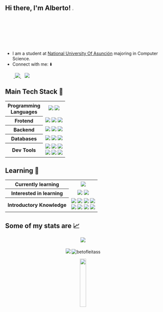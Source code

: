 ## Hi there, I'm Alberto! <a><img src="https://media.giphy.com/media/hvRJCLFzcasrR4ia7z/giphy.gif" width="3%"></a> 

- I am a student at [National University Of Asunción](https://www.una.py/english) majoring in Computer Science. 
- Connect with me: ⬇️
<p >
  &nbsp;&nbsp;&nbsp;&nbsp;&nbsp;&nbsp;&nbsp;<a  href="https://www.linkedin.com/in/fleitas-alberto/"> <img src="https://img.shields.io/badge/Alberto Fleitas-%230077B5.svg?&style=flat&logo=linkedin&logoColor=white" /> <a/>
  &nbsp;&nbsp;<a> <img src="https://img.shields.io/badge/-betofleitascarduspy@gmail.com-c14438?style=flat&logo=Gmail&logoColor=white&link=mailto:betofleitascarduspy@gmail.com)](mailto:betofleitascarduspy@gmail.com)"/> </a>
</p>

## Main Tech Stack 🚀

<table>
  <tr>
    <th valign="center">Programming <br>Languages</th>
    <td valign="center" align="center">
      <img src="https://img.shields.io/badge/Python-FFD43B?style=flat&logo=python&logoColor=blue" />
      <img src="https://custom-icon-badges.demolab.com/badge/SQL-025E8C.svg?logo=database&logoColor=white" />
    </td>
  </tr>
  <tr>
    <th valign="center">Frotend</th>
    <td valign="center" align="center"> 
      <img src="https://img.shields.io/badge/HTML5-E34F26?style=flat&logo=html5&logoColor=white "/> 
      <img src="https://img.shields.io/badge/CSS3-1572B6?style=flat&logo=css3&logoColor=white" />
      <img src="https://img.shields.io/badge/Bootstrap-563D7C?style=flat&logo=bootstrap&logoColor=white" />
    </td>
  </tr>
  <tr>
    <th valign="center">Backend</th>
    <td valign="center" align="center">
      <img src="https://img.shields.io/badge/Django-092E20?style=flat&logo=django&logoColor=green" />
      <img src="https://img.shields.io/badge/FastAPI-005571?style=flat&logo=fastapi" />
      <img src="https://img.shields.io/badge/Flask-%23000.svg?style=flat&logo=flask&logoColor=white" />
    </td>
  </tr>
  <tr>
    <th valign="center">Databases</th>
    <td valign="center" align="center">
      <img src="https://img.shields.io/badge/MySQL-005C84?style=flat&logo=mysql&logoColor=white" />
      <img src="https://img.shields.io/badge/PostgreSQL-316192?style=flat&logo=postgresql&logoColor=white" />
      <img src="https://img.shields.io/badge/SQLite-07405E?style=flat&logo=sqlite&logoColor=white" />
    </td>
  </tr>
  <tr>
    <th valign="center">Dev Tools</th>
    <td valign="center" align="center">
      <img src="https://img.shields.io/badge/Linux-FCC624?style=flat&logo=linux&logoColor=black" />
      <img src="https://img.shields.io/badge/Windows-0078D6?style=flat&logo=windows&logoColor=white" />
      <img src="https://img.shields.io/badge/GitHub-100000?style=flat&logo=github&logoColor=white" />
      <br>
      <img src="https://img.shields.io/badge/Git-ff7416?style=flat&logo=git&logoColor=white" />
      <img src="https://img.shields.io/badge/VSCode-0078D4?style=flat&logo=visual%20studio%20code&logoColor=white" />
      <img src="https://img.shields.io/badge/Jira-0052CC?style=flat&logo=Jira&logoColor=white" />
    </td>
  </tr>
</table>


## Learning 🌱

<table>
  <tr>
    <th valign="center">Currently learning</th>
    <td valign="center" align="center">     
      <img src="https://img.shields.io/badge/Django-REST-ff1709?style=flat&logo=django&logoColor=white&color=ff1709&labelColor=gray" />
    </td>
  </tr>
  <tr>
    <th valign="center">Interested in learning</th>
    <td valign="center" align="center"> 
      <img src="https://img.shields.io/badge/Javascript-%23323330.svg?style=flat&logo=javascript&logoColor=%23F7DF1E"/> 
      <img src="https://img.shields.io/badge/MongoDB-%234ea94b.svg?style=flat&logo=mongodb&logoColor=white" />
    </td>
  </tr>
  <tr>
    <th valign="center">Introductory Knowledge</th>
    <td valign="center" align="center">
      <img src="https://img.shields.io/badge/Anaconda-%2344A833.svg?style=flat&logo=anaconda&logoColor=white" />
      <img src="https://img.shields.io/badge/Jupyter-F37626.svg?&style=flat&logo=Jupyter&logoColor=white" />
      <img src="https://img.shields.io/badge/Power_BI-F2C811?style=flat&logo=powerbi&logoColor=black" />
      <img src="https://img.shields.io/badge/Pentaho-0078D4?style=flat" />
      <br>
      <img src="https://img.shields.io/badge/Oracle-F80000?style=flat&logo=Oracle&logoColor=white" />
      <img src="https://img.shields.io/badge/PLSQL-F80000?style=flat&logo=oracle&logoColor=white" />
      <img src="https://img.shields.io/badge/Java-%23ED8B00.svg?style=flat&logo=java&logoColor=white" /> 
      <img src="https://img.shields.io/badge/c-%2300599C.svg?style=flat&logo=c&logoColor=white" />
    </td>
  </tr>
</table>


## Some of my stats are 📈
<div align='center'>
  
  <a> <img src="https://github-readme-stats.vercel.app/api/top-langs/?username=betofleitass&hide=CSS,SCSS&show_icons=true&theme=tokyonight" /> <a/>
  <br></br>
  <a> <img src="https://github-readme-stats.vercel.app/api?username=betofleitass&show_icons=true&theme=tokyonight" /> <a/>
  </a>
  <a> <img src="https://github-readme-streak-stats.herokuapp.com/?user=betofleitass&theme=tokyonight&show_icons=true" alt="betofleitass" /> <a/>
  
</div>


<div align='center'>
  <a> <img align="center" src="https://media2.giphy.com/media/cmCEsJZHYBPels360q/giphy.gif" width="20%"> </a>
</div>
